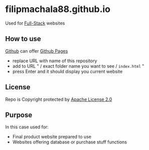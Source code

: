 # filipmachala88.github.io

<!-- Document created using [Markdown](https://www.markdownguide.org/getting-started/) -->

Used for [Full-Stack](https://www.w3schools.com/whatis/whatis_fullstack.asp) websites

## How to use

[Github](https://github.com/) can offer [Github Pages](https://pages.github.com/)

- replace URL with name of this repository
- add to URL " / exact folder name you want to see / `index.html` "
- press Enter and it should display you current website

## License

Repo is Copyright protected by [Apache License 2.0](https://www.apache.org/licenses/LICENSE-2.0)

## Purpose

In this case used for:
- Final product website prepared to use
- Websites offering database or purchase stuff functions

